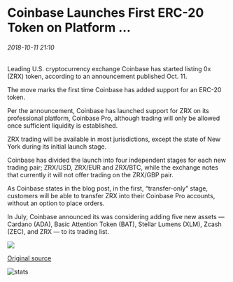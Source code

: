 # Coinbase Launches First ERC-20 Token on Platform ...

###### 2018-10-11 21:10

Leading U.S. cryptocurrency exchange Coinbase has started listing 0x (ZRX) token, according to an announcement published Oct. 11.

The move marks the first time Coinbase has added support for an ERC-20 token.

Per the announcement, Coinbase has launched support for ZRX on its professional platform, Coinbase Pro, although trading will only be allowed once sufficient liquidity is established.

ZRX trading will be available in most jurisdictions, except the state of New York during its initial launch stage.

Coinbase has divided the launch into four independent stages for each new trading pair; ZRX/USD, ZRX/EUR and ZRX/BTC, while the exchange notes that currently it will not offer trading on the ZRX/GBP pair.

As Coinbase states in the blog post, in the first, “transfer-only” stage, customers will be able to transfer ZRX into their Coinbase Pro accounts, without an option to place orders.

In July, Coinbase announced its was considering adding five new assets — Cardano (ADA), Basic Attention Token (BAT), Stellar Lumens (XLM), Zcash (ZEC), and ZRX — to its trading list.

![](https://s3.cointelegraph.com/storage/uploads/view/ac2c87bd4457dfa8e8998ca020bfd426.jpeg)

[Original source](https://cointelegraph.com/news/coinbase-launches-first-erc-20-token-on-platform)

![stats](https://c.statcounter.com/11760860/0/a89fa40b/1/ "stats")